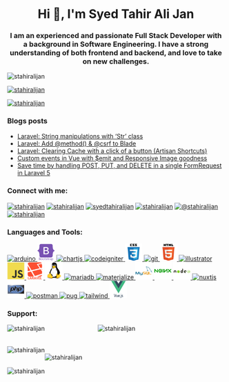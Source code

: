 <h1 align="center">Hi 👋, I'm Syed Tahir Ali Jan</h1>
<h3 align="center">I am an experienced and passionate Full Stack Developer with a background in Software Engineering. I have a strong understanding of both frontend and backend, and love to take on new challenges.</h3>

<p align="left"> <img src="https://komarev.com/ghpvc/?username=stahiralijan&label=Profile%20views&color=0e75b6&style=flat" alt="stahiralijan" /> </p>

<p align="left"> <a href="https://github.com/ryo-ma/github-profile-trophy"><img src="https://github-profile-trophy.vercel.app/?username=stahiralijan" alt="stahiralijan" /></a> </p>

<p align="left"> <a href="https://twitter.com/stahiralijan" target="blank"><img src="https://img.shields.io/twitter/follow/stahiralijan?logo=twitter&style=for-the-badge" alt="stahiralijan" /></a> </p>

### Blogs posts
<!-- BLOG-POST-LIST:START -->
- [Laravel: String manipulations with ‘Str’ class](https://medium.com/@stahiralijan/laravel-string-manipulations-with-str-class-215805b6adbb?source=rss-bb1da8b6bb14------2)
- [Laravel: Add @method&lpar;&rpar; &amp; @csrf to Blade](https://medium.com/@stahiralijan/laravel-add-method-csrf-to-blade-b65d13eacf5a?source=rss-bb1da8b6bb14------2)
- [Laravel: Clearing Cache with a click of a button &lpar;Artisan Shortcuts&rpar;](https://medium.com/quick-code/laravel-clearing-cache-with-a-click-of-a-button-artisan-shortcuts-b528f55028f8?source=rss-bb1da8b6bb14------2)
- [Custom events in Vue with $emit and Responsive Image goodness](https://medium.com/@stahiralijan/custom-events-in-vue-with-emit-and-responsive-image-goodness-38aee9d0b2ac?source=rss-bb1da8b6bb14------2)
- [Save time by handling POST, PUT, and DELETE in a single FormRequest in Laravel 5](https://medium.com/@stahiralijan/save-time-by-handling-post-put-and-delete-in-a-single-formrequest-in-laravel-5-9b077a72debc?source=rss-bb1da8b6bb14------2)
<!-- BLOG-POST-LIST:END -->

<h3 align="left">Connect with me:</h3>
<p align="left">
<a href="https://dev.to/stahiralijan" target="blank"><img align="center" src="https://raw.githubusercontent.com/rahuldkjain/github-profile-readme-generator/master/src/images/icons/Social/devto.svg" alt="stahiralijan" height="30" width="40" /></a>
<a href="https://twitter.com/stahiralijan" target="blank"><img align="center" src="https://raw.githubusercontent.com/rahuldkjain/github-profile-readme-generator/master/src/images/icons/Social/twitter.svg" alt="stahiralijan" height="30" width="40" /></a>
<a href="https://linkedin.com/in/syedtahiralijan" target="blank"><img align="center" src="https://raw.githubusercontent.com/rahuldkjain/github-profile-readme-generator/master/src/images/icons/Social/linked-in-alt.svg" alt="syedtahiralijan" height="30" width="40" /></a>
<a href="https://fb.com/stahiralijan" target="blank"><img align="center" src="https://raw.githubusercontent.com/rahuldkjain/github-profile-readme-generator/master/src/images/icons/Social/facebook.svg" alt="stahiralijan" height="30" width="40" /></a>
<a href="https://medium.com/@stahiralijan" target="blank"><img align="center" src="https://raw.githubusercontent.com/rahuldkjain/github-profile-readme-generator/master/src/images/icons/Social/medium.svg" alt="@stahiralijan" height="30" width="40" /></a>
<a href="https://www.leetcode.com/stahiralijan" target="blank"><img align="center" src="https://raw.githubusercontent.com/rahuldkjain/github-profile-readme-generator/master/src/images/icons/Social/leet-code.svg" alt="stahiralijan" height="30" width="40" /></a>
</p>

<h3 align="left">Languages and Tools:</h3>
<p align="left"> <a href="https://www.arduino.cc/" target="_blank" rel="noreferrer"> <img src="https://cdn.worldvectorlogo.com/logos/arduino-1.svg" alt="arduino" width="40" height="40"/> </a> <a href="https://getbootstrap.com" target="_blank" rel="noreferrer"> <img src="https://raw.githubusercontent.com/devicons/devicon/master/icons/bootstrap/bootstrap-plain-wordmark.svg" alt="bootstrap" width="40" height="40"/> </a> <a href="https://www.chartjs.org" target="_blank" rel="noreferrer"> <img src="https://www.chartjs.org/media/logo-title.svg" alt="chartjs" width="40" height="40"/> </a> <a href="https://codeigniter.com" target="_blank" rel="noreferrer"> <img src="https://cdn.worldvectorlogo.com/logos/codeigniter.svg" alt="codeigniter" width="40" height="40"/> </a> <a href="https://www.w3schools.com/css/" target="_blank" rel="noreferrer"> <img src="https://raw.githubusercontent.com/devicons/devicon/master/icons/css3/css3-original-wordmark.svg" alt="css3" width="40" height="40"/> </a> <a href="https://git-scm.com/" target="_blank" rel="noreferrer"> <img src="https://www.vectorlogo.zone/logos/git-scm/git-scm-icon.svg" alt="git" width="40" height="40"/> </a> <a href="https://www.w3.org/html/" target="_blank" rel="noreferrer"> <img src="https://raw.githubusercontent.com/devicons/devicon/master/icons/html5/html5-original-wordmark.svg" alt="html5" width="40" height="40"/> </a> <a href="https://www.adobe.com/in/products/illustrator.html" target="_blank" rel="noreferrer"> <img src="https://www.vectorlogo.zone/logos/adobe_illustrator/adobe_illustrator-icon.svg" alt="illustrator" width="40" height="40"/> </a> <a href="https://developer.mozilla.org/en-US/docs/Web/JavaScript" target="_blank" rel="noreferrer"> <img src="https://raw.githubusercontent.com/devicons/devicon/master/icons/javascript/javascript-original.svg" alt="javascript" width="40" height="40"/> </a> <a href="https://laravel.com/" target="_blank" rel="noreferrer"> <img src="https://raw.githubusercontent.com/devicons/devicon/master/icons/laravel/laravel-plain-wordmark.svg" alt="laravel" width="40" height="40"/> </a> <a href="https://www.linux.org/" target="_blank" rel="noreferrer"> <img src="https://raw.githubusercontent.com/devicons/devicon/master/icons/linux/linux-original.svg" alt="linux" width="40" height="40"/> </a> <a href="https://mariadb.org/" target="_blank" rel="noreferrer"> <img src="https://www.vectorlogo.zone/logos/mariadb/mariadb-icon.svg" alt="mariadb" width="40" height="40"/> </a> <a href="https://materializecss.com/" target="_blank" rel="noreferrer"> <img src="https://raw.githubusercontent.com/prplx/svg-logos/5585531d45d294869c4eaab4d7cf2e9c167710a9/svg/materialize.svg" alt="materialize" width="40" height="40"/> </a> <a href="https://www.mysql.com/" target="_blank" rel="noreferrer"> <img src="https://raw.githubusercontent.com/devicons/devicon/master/icons/mysql/mysql-original-wordmark.svg" alt="mysql" width="40" height="40"/> </a> <a href="https://www.nginx.com" target="_blank" rel="noreferrer"> <img src="https://raw.githubusercontent.com/devicons/devicon/master/icons/nginx/nginx-original.svg" alt="nginx" width="40" height="40"/> </a> <a href="https://nodejs.org" target="_blank" rel="noreferrer"> <img src="https://raw.githubusercontent.com/devicons/devicon/master/icons/nodejs/nodejs-original-wordmark.svg" alt="nodejs" width="40" height="40"/> </a> <a href="https://nuxtjs.org/" target="_blank" rel="noreferrer"> <img src="https://www.vectorlogo.zone/logos/nuxtjs/nuxtjs-icon.svg" alt="nuxtjs" width="40" height="40"/> </a> <a href="https://www.php.net" target="_blank" rel="noreferrer"> <img src="https://raw.githubusercontent.com/devicons/devicon/master/icons/php/php-original.svg" alt="php" width="40" height="40"/> </a> <a href="https://postman.com" target="_blank" rel="noreferrer"> <img src="https://www.vectorlogo.zone/logos/getpostman/getpostman-icon.svg" alt="postman" width="40" height="40"/> </a> <a href="https://pugjs.org" target="_blank" rel="noreferrer"> <img src="https://cdn.worldvectorlogo.com/logos/pug.svg" alt="pug" width="40" height="40"/> </a> <a href="https://tailwindcss.com/" target="_blank" rel="noreferrer"> <img src="https://www.vectorlogo.zone/logos/tailwindcss/tailwindcss-icon.svg" alt="tailwind" width="40" height="40"/> </a> <a href="https://vuejs.org/" target="_blank" rel="noreferrer"> <img src="https://raw.githubusercontent.com/devicons/devicon/master/icons/vuejs/vuejs-original-wordmark.svg" alt="vuejs" width="40" height="40"/> </a> </p>

<h3 align="left">Support:</h3>
<p><a href="https://www.buymeacoffee.com/stahiralijan"> <img align="left" src="https://cdn.buymeacoffee.com/buttons/v2/default-yellow.png" height="50" width="210" alt="stahiralijan" /></a><a href="https://ko-fi.com/stahiralijan"> <img align="left" src="https://cdn.ko-fi.com/cdn/kofi3.png?v=3" height="50" width="210" alt="stahiralijan" /></a></p><br><br>

<p><img align="left" src="https://github-readme-stats.vercel.app/api/top-langs?username=stahiralijan&show_icons=true&locale=en&layout=compact" alt="stahiralijan" /></p>

<p>&nbsp;<img align="center" src="https://github-readme-stats.vercel.app/api?username=stahiralijan&show_icons=true&locale=en" alt="stahiralijan" /></p>

<p><img align="center" src="https://github-readme-streak-stats.herokuapp.com/?user=stahiralijan&" alt="stahiralijan" /></p>
